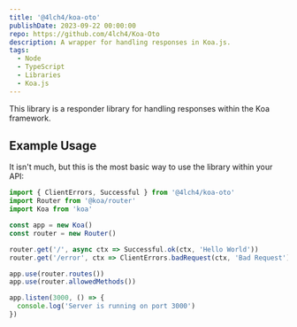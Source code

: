 ```yaml
---
title: '@4lch4/koa-oto'
publishDate: 2023-09-22 00:00:00
repo: https://github.com/4lch4/Koa-Oto
description: A wrapper for handling responses in Koa.js.
tags:
  - Node
  - TypeScript
  - Libraries
  - Koa.js
---
```


This library is a responder library for handling responses within the Koa framework.

## Example Usage

It isn't much, but this is the most basic way to use the library within your API:

```typescript
import { ClientErrors, Successful } from '@4lch4/koa-oto'
import Router from '@koa/router'
import Koa from 'koa'

const app = new Koa()
const router = new Router()

router.get('/', async ctx => Successful.ok(ctx, 'Hello World'))
router.get('/error', ctx => ClientErrors.badRequest(ctx, 'Bad Request'))

app.use(router.routes())
app.use(router.allowedMethods())

app.listen(3000, () => {
  console.log('Server is running on port 3000')
})
```

